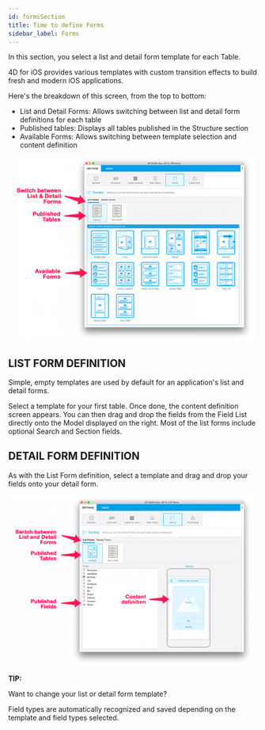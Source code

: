 ```yaml
---
id: formsSection
title: Time to define Forms
sidebar_label: Forms
---
```


In this section, you select a list and detail form template for each Table.

4D for iOS provides various templates with custom transition effects to build fresh and modern iOS applications.

Here's the breakdown of this screen, from the top to bottom:

* List and Detail Forms: Allows switching between list and detail form definitions for each table
* Published tables: Displays all tables published in the Structure section 
* Available Forms: Allows switching between template selection and content definition

![alt-text](assets/4DforiOSOverview/Forms-section-templates-selection-4D-for-iOS.png)

## LIST FORM DEFINITION

Simple, empty templates are used by default for an application's list and detail forms.

Select a template for your first table.
Once done, the content definition screen appears.
You can then drag and drop the fields from the Field List directly onto the Model displayed on the right.
Most of the list forms include optional Search and Section fields.

 

## DETAIL FORM DEFINITION

As with the List Form definition, select a template and drag and drop your fields onto your detail form.

![alt-text](assets/4DforiOSOverview/Forms-section-content-definition-4D-for-iOS.png)



<div class = "tips">
<b>TIP:</b>

Want to change your list or detail form template? 

Field types are automatically recognized and saved depending on the template and field types selected.
</div>